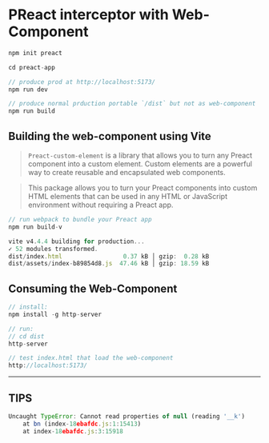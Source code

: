 # PReact interceptor with Web-Component

```js
npm init preact

cd preact-app

// produce prod at http://localhost:5173/
npm run dev

// produce normal prduction portable `/dist` but not as web-component
npm run build
```

## Building the web-component using Vite

> `Preact-custom-element` is a library that allows you to turn any Preact component into a custom element. Custom elements are a powerful way to create reusable and encapsulated web components.

> This package allows you to turn your Preact components into custom HTML elements that can be used in any HTML or JavaScript environment without requiring a Preact app.

```js
// run webpack to bundle your Preact app
npm run build-v

vite v4.4.4 building for production...
✓ 52 modules transformed.
dist/index.html                 0.37 kB │ gzip:  0.28 kB
dist/assets/index-b89854d8.js  47.46 kB │ gzip: 18.59 kB
```

## Consuming the Web-Component

```js
// install:
npm install -g http-server

// run:
// cd dist
http-server

// test index.html that load the web-component
http://localhost:5173/
```


---

## TIPS

```js
Uncaught TypeError: Cannot read properties of null (reading '__k')
    at bn (index-18ebafdc.js:1:15413)
    at index-18ebafdc.js:3:15918
```

